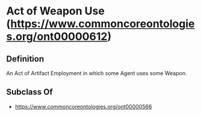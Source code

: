 # Act of Weapon Use (https://www.commoncoreontologies.org/ont00000612)

## Definition
An Act of Artifact Employment in which some Agent uses some Weapon.

## Subclass Of
- https://www.commoncoreontologies.org/ont00000566


